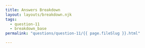 ```yaml
---
title: Answers Breakdown
layout: layouts/breakdown.njk
tags:
  - question-11
  - breakdown_base
permalink: "questions/question-11/{{ page.fileSlug }}.html"

---
```


